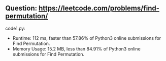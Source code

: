 ## Question: https://leetcode.com/problems/find-permutation/

code1.py:
* Runtime: 112 ms, faster than 57.86% of Python3 online submissions for Find Permutation.
* Memory Usage: 15.2 MB, less than 84.91% of Python3 online submissions for Find Permutation.